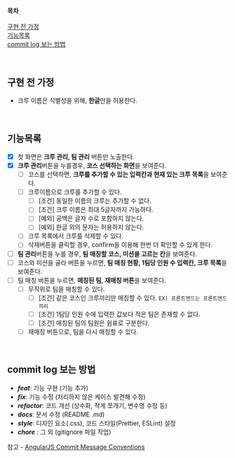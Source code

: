 ### `목차`

[구현 전 가정](#구현-전-가정)  
[기능목록](#기능목록)  
[commit log 보는 방법](#commit-log-보는-방법)

<br>

## 구현 전 가정

- 크루 이름은 식별성을 위해, **한글**만을 허용한다.

<br>

## 기능목록

- [x] 첫 화면은 **크루 관리, 팀 관리** 버튼만 노출한다.
- [x] **크루 관리**버튼을 누를경우, **코스 선택하는 화면**을 보여준다.
  - [ ] 코스를 선택하면, **크루를 추가할 수 있는 입력칸과 현재 있는 크루 목록**을 보여준다.
  - [ ] 크루이름으로 크루를 추가할 수 있다.
    - [ ] [조건] 동일한 이름의 크루는 추가할 수 없다.
    - [ ] [조건] 크루 이름은 최대 5글자까지 가능하다.
    - [ ] [예외] 공백은 글자 수로 포함하지 않는다.
    - [ ] [예외] 한글 외의 문자는 허용하지 않는다.
  - [ ] 크루 목록에서 크루를 삭제할 수 있다.
  - [ ] 삭제버튼을 클릭할 경우, confirm을 이용해 한번 더 확인할 수 있게 한다.
- [ ] **팀 관리**버튼을 누를 경우, **팀 매칭할 코스, 미션을 고르는 칸**을 보여준다.
- [ ] 코스와 미션을 골라 버튼을 누르면, **팀 매칭 현황, 1팀당 인원 수 입력칸, 크루 목록**을 보여준다.
- [ ] 팀 매칭 버튼을 누르면, **매칭된 팀, 재매칭 버튼**을 보여준다.
  - [ ] 무작위로 팀을 매칭할 수 있다.
    - [ ] [조건] 같은 코스인 크루끼리만 매칭할 수 있다. `EX) 프론트엔드는 프론트엔드 끼리`
    - [ ] [조건] 1팀당 인원 수에 입력한 값보다 적은 팀은 존재할 수 없다.
    - [ ] [조건] 매칭된 팀의 팀원은 쉼표로 구분한다.
  - [ ] 재매칭 버튼으로, 팀을 다시 매칭할 수 있다.

<br>

## commit log 보는 방법

- **_feat_**: 기능 구현 (기능 추가)
- **_fix_**: 기능 수정 (처리하지 않은 케이스 발견해 수정)
- **_refactor_**: 코드 개선 (상수화, 작게 쪼개기, 변수명 수정 등)
- **_docs_**: 문서 수정 (README .md)
- **_style_**: 디자인 요소(.css), 코드 스타일(Prettier, ESLint) 설정
- **_chore_** : 그 외 (gitignore 파일 작업)

참고 - [AngularJS Commit Message Conventions](https://gist.github.com/stephenparish/9941e89d80e2bc58a153#allowed-type)
